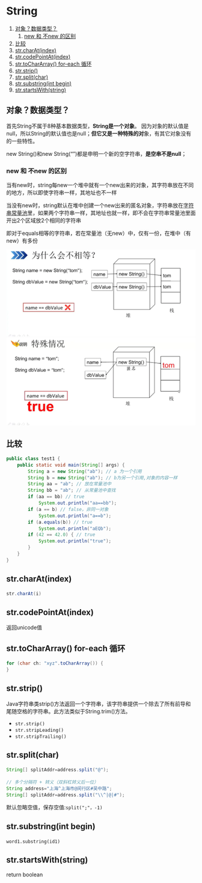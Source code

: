 # String

1. [对象？数据类型？](#对象数据类型)
   1. [new 和 不new 的区别](#new-和-不new-的区别)
2. [比较](#比较)
3. [str.charAt(index)](#strcharatindex)
4. [str.codePointAt(index)](#strcodepointatindex)
5. [str.toCharArray() for-each 循环](#strtochararray-for-each-循环)
6. [str.strip()](#strstrip)
7. [str.split(char)](#strsplitchar)
8. [str.substring(int begin)](#strsubstringint-begin)
9. [str.startsWith(string)](#strstartswithstring)


## 对象？数据类型？
首先String不属于8种基本数据类型，**String是一个对象**。 因为对象的默认值是null，所以String的默认值也是null；**但它又是一种特殊的对**象，有其它对象没有的一些特性。

new String()和new String(“”)都是申明一个新的空字符串，**是空串不是null**；

### new 和 不new 的区别
当有new时，string每new一个堆中就有一个new出来的对象，其字符串放在不同的地方，所以即使字符串一样，其地址也不一样

当没有new时，string默认在堆中创建一个new出来的匿名对象，字符串放在[字符串常量池](常量池.md)里，如果两个字符串一样，其地址也就一样，即不会在字符串常量池里面开出2个区域放2个相同的字符串

即对于equals相等的字符串，若在常量池（无new）中，仅有一份，在堆中（有new）有多份

![](2022-12-04-13-06-38.png)
![](2022-12-04-13-06-42.png)

## 比较
```java
public class test1 {
    public static void main(String[] args) {
        String a = new String("ab"); // a 为一个引用
        String b = new String("ab"); // b为另一个引用,对象的内容一样
        String aa = "ab"; // 放在常量池中
        String bb = "ab"; // 从常量池中查找
        if (aa == bb) // true
            System.out.println("aa==bb");
        if (a == b) // false，非同一对象
            System.out.println("a==b");
        if (a.equals(b)) // true
            System.out.println("aEQb");
        if (42 == 42.0) { // true
            System.out.println("true");
        }
    }
}
```

## str.charAt(index)
```java
str.charAt(i)
```

## str.codePointAt(index)
返回unicode值

## str.toCharArray() for-each 循环
```java
for (char ch: "xyz".toCharArray()) {
}
```

## str.strip()
Java字符串类strip()方法返回一个字符串，该字符串提供一个除去了所有前导和尾随空格的字符串。此方法类似于String.trim()方法。
* `str.strip()`
* `str.stripLeading()`
* `str.stripTrailing()`

## str.split(char)
```java
String[] splitAddr=address.split("@");

// 多个分隔符 + 转义（双斜杠转义后一位）
String address="上海^上海市@闵行区#吴中路";
String[] splitAddr=address.split("\\^|@|#");
```

默认忽略空值，保存空值:`split(";"，-1)`

## str.substring(int begin)
`word1.substring(id1)`

## str.startsWith(string)
return boolean